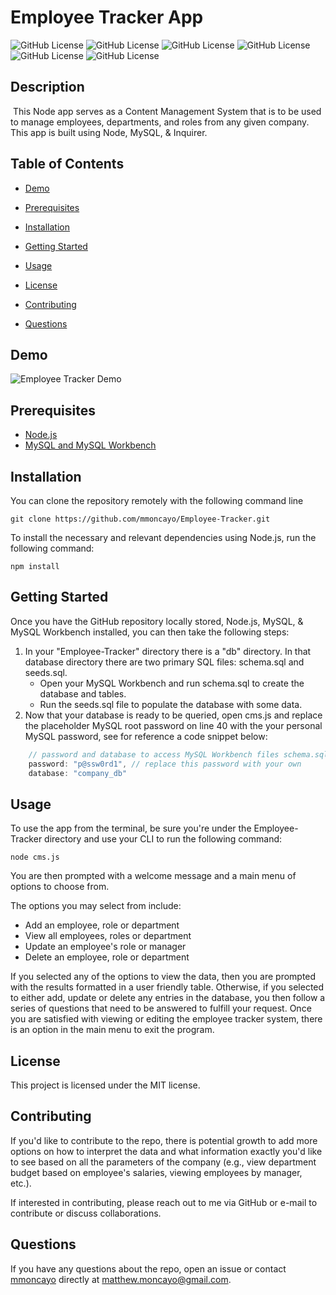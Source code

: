 # Employee Tracker App
![GitHub License](https://img.shields.io/github/license/mmoncayo/Employee-Tracker) ![GitHub License](https://img.shields.io/github/repo-size/mmoncayo/Employee-Tracker) ![GitHub License](https://img.shields.io/github/package-json/dependency-version/mmoncayo/Employee-Tracker/mysql) ![GitHub License](https://img.shields.io/github/package-json/dependency-version/mmoncayo/Employee-Tracker/console.table) ![GitHub License](https://img.shields.io/github/package-json/dependency-version/mmoncayo/Employee-Tracker/inquirer) ![GitHub License](https://img.shields.io/github/followers/mmoncayo?style=social)

## Description
​
This Node app serves as a Content Management System that is to be used to manage employees, departments, and roles from any given company. This app is built using Node, MySQL, &amp; Inquirer.

## Table of Contents 

* [Demo](#demo)

* [Prerequisites](#prerequisites)

* [Installation](#installation)

* [Getting Started](#getting%20started)

* [Usage](#usage)

* [License](#license)

* [Contributing](#contributing)
​
* [Questions](#questions)

## Demo

![Employee Tracker Demo](./Employee-Tracker_Demo.gif)

## Prerequisites

* [Node.js](https://nodejs.dev/)
* [MySQL and MySQL Workbench](https://dev.mysql.com/downloads/mysql)

## Installation

You can clone the repository remotely with the following command line

```
git clone https://github.com/mmoncayo/Employee-Tracker.git
```

To install the necessary and relevant dependencies using Node.js, run the following command:

```
npm install
```

## Getting Started

Once you have the GitHub repository locally stored, Node.js, MySQL, & MySQL Workbench installed, you can then take the following steps:

1. In your "Employee-Tracker" directory there is a "db" directory. In that database directory there are two primary SQL files: schema.sql and seeds.sql. 
    * Open your MySQL Workbench and run schema.sql to create the database and tables.
    * Run the seeds.sql file to populate the database with some data.
2. Now that your database is ready to be queried, open cms.js and replace the placeholder MySQL root password on line 40 with the your personal MySQL password, see for reference a code snippet below:
```javascript
    // password and database to access MySQL Workbench files schema.sql & seeds.sql
    password: "p@ssw0rd1", // replace this password with your own 
    database: "company_db"
```

## Usage

To use the app from the terminal, be sure you're under the Employee-Tracker directory and use your CLI to run the following command:

```
node cms.js
```

You are then prompted with a welcome message and a main menu of options to choose from. 

The options you may select from include:

* Add an employee, role or department
* View all employees, roles or department
* Update an employee's role or manager
* Delete an employee, role or department

If you selected any of the options to view the data, then you are prompted with the results formatted in a user friendly table. Otherwise, if you selected to either add, update or delete any entries in the database, you then follow a series of questions that need to be answered to fulfill your request. Once you are satisfied with viewing or editing the employee tracker system, there is an option in the main menu to exit the program.

## License

This project is licensed under the MIT license.

## Contributing

If you'd like to contribute to the repo, there is potential growth to add more options on how to interpret the data and what information exactly you'd like to see based on all the parameters of the company (e.g., view department budget based on employee's salaries, viewing employees by manager, etc.). 

If interested in contributing, please reach out to me via GitHub or e-mail to contribute or discuss collaborations.

## Questions

If you have any questions about the repo, open an issue or contact [mmoncayo](https://github.com/mmoncayo) directly at matthew.moncayo@gmail.com.